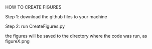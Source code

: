 HOW TO CREATE FIGURES

Step 1: download the github files to your machine

Step 2: run CreateFigures.py

the figures will be saved to the directory where the code was run, as figureX.png
